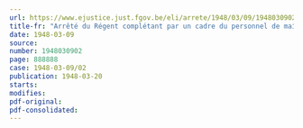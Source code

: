 ```yaml
---
url: https://www.ejustice.just.fgov.be/eli/arrete/1948/03/09/1948030902/justel
title-fr: "Arrêté du Régent complétant par un cadre du personnel de maîtrise, gens de métier et de service, le cadre du personnel administratif du Garage central des Administrations publiques prévu par l'arrêté du Régent du 25 octobre 1946"
date: 1948-03-09
source:
number: 1948030902
page: 888888
case: 1948-03-09/02
publication: 1948-03-20
starts:
modifies:
pdf-original:
pdf-consolidated:
---
```


